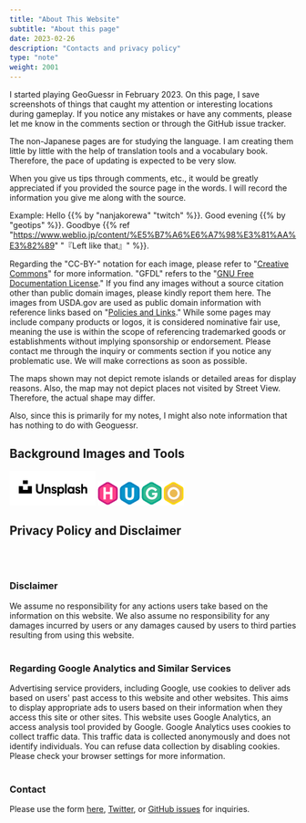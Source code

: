 ```yaml
---
title: "About This Website"
subtitle: "About this page"
date: 2023-02-26
description: "Contacts and privacy policy"
type: "note"
weight: 2001
---
```

I started playing GeoGuessr in February 2023. On this page, I save screenshots of things that caught my attention or interesting locations during gameplay. If you notice any mistakes or have any comments, please let me know in the comments section or through the GitHub issue tracker.

The non-Japanese pages are for studying the language. I am creating them little by little with the help of translation tools and a vocabulary book. Therefore, the pace of updating is expected to be very slow.

When you give us tips through comments, etc., it would be greatly appreciated if you provided the source page in the words. I will record the information you give me along with the source.

Example: Hello {{% by "nanjakorewa" "twitch" %}}. Good evening {{% by "geotips" %}}. Goodbye {{% ref "https://www.weblio.jp/content/%E5%B7%A6%E6%A7%98%E3%81%AA%E3%82%89" "『Left like that』" %}}.

Regarding the "CC-BY-" notation for each image, please refer to "<a href="https://creativecommons.org/">Creative Commons</a>" for more information. "GFDL" refers to the "<a href="https://ja.wikipedia.org/wiki/GNU_Free_Documentation_License">GNU Free Documentation License</a>." If you find any images without a source citation other than public domain images, please kindly report them here. The images from USDA.gov are used as public domain information with reference links based on "<a href="https://www.usda.gov/policies-and-links">Policies and Links</a>." While some pages may include company products or logos, it is considered nominative fair use, meaning the use is within the scope of referencing trademarked goods or establishments without implying sponsorship or endorsement. Please contact me through the inquiry or comments section if you notice any problematic use. We will make corrections as soon as possible.

The maps shown may not depict remote islands or detailed areas for display reasons. Also, the map may not depict places not visited by Street View. Therefore, the actual shape may differ.

Also, since this is primarily for my notes, I might also note information that has nothing to do with Geoguessr.

<h2 class="no-blur">Background Images and Tools</h2>
<dlv style="text-align:left;pointer-events:none;">
<img src="./2023-05-03-03-16-48.png" width="30%" style="margin-left:0;" class="unclickable">
<img src="./2023-04-15-23-01-05.png" width="30%" style="margin-left:0;" class="unclickable">
</div>
<br />
<h2 class="no-blur">Privacy Policy and Disclaimer</h2>


<br />
<br />
<h3 class="no-blur">Disclaimer</h3>
We assume no responsibility for any actions users take based on the information on this website. We also assume no responsibility for any damages incurred by users or any damages caused by users to third parties resulting from using this website.


<br />
<br />
<h3 class="no-blur">Regarding Google Analytics and Similar Services</h3>
Advertising service providers, including Google, use cookies to deliver ads based on users' past access to this website and other websites. This aims to display appropriate ads to users based on their information when they access this site or other sites. This website uses Google Analytics, an access analysis tool provided by Google. Google Analytics uses cookies to collect traffic data. This traffic data is collected anonymously and does not identify individuals. You can refuse data collection by disabling cookies. Please check your browser settings for more information.


<br />
<br />
<h3 class="no-blur">Contact</h3>
Please use the form <a href="https://ssl.form-mailer.jp/fms/167b8369777173">here</a>, <a href="https://twitter.com/nanjakorewa">Twitter</a>, or <a href="https://github.com/nanjakorewa/GeoGuessrTips/issues">GitHub issues</a> for inquiries.